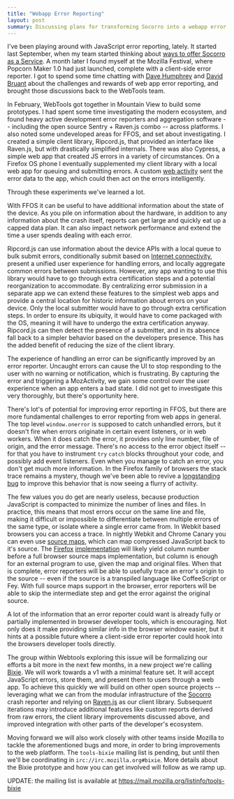```yaml
---
title: "Webapp Error Reporting"
layout: post
summary: Discussing plans for transforming Socorro into a webapp error report aggregation service.
---
```


I've been playing around with JavaScript error reporting, lately. It started last September, when my team started thinking about [ways to offer Socorro as a Service](http://www.twobraids.com/2012/11/socorro-as-service.html). A month later I found myself at the Mozilla Festival, where Popcorn Maker 1.0 had just launched, complete with a client-side error reporter. I got to spend some time chatting with [Dave Humphrey](http://vocamus.net/dave/?p=1532) and [David Bruant](https://twitter.com/DavidBruant) about the challenges and rewards of web app error reporting, and brought those discussions back to the WebTools team.

In February, WebTools got together in Mountain View to build some prototypes. I had spent some time investigating the modern ecosystem, and found heavy active development error reporters and aggregation software -- including the open source Sentry + Raven.js combo -- across platforms. I also noted some undeveloped areas for FFOS, and set about investigating. I created a simple client library, Ripcord.js, that provided an interface like Raven.js, but with drastically simplified internals. There was also Cypress, a simple web app that created JS errors in a variety of circumstances. On a Firefox OS phone I eventually supplemented my client library with a local web app for queuing and submitting errors. A custom [web activity](https://hacks.mozilla.org/2013/01/introducing-web-activities/) sent the error data to the app, which could then act on the errors intelligently.

Through these experiments we've learned a lot.

With FFOS it can be useful to have additional information about the state of the device. As you pile on information about the hardware, in addition to any information about the crash itself, reports can get large and quickly eat up a capped data plan. It can also impact network performance and extend the time a user spends dealing with each error.

Ripcord.js can use information about the device APIs with a local queue to bulk submit errors, conditionally submit based on [Internet connectivity](https://developer.mozilla.org/en-US/docs/DOM/window.navigator.connection), present a unified user experience for handling errors, and locally aggregate common errors between submissions. However, any app wanting to use this library would have to go through extra certification steps and a potential reorganization to accommodate. By centralizing error submission in a separate app we can extend these features to the simplest web apps and provide a central location for historic information about errors on your device. Only the local submitter would have to go through extra certification steps. In order to ensure its ubiquity, it would have to come packaged with the OS, meaning it will have to undergo the extra certification anyway. Ripcord.js can then detect the presence of a submitter, and in its absence fall back to a simpler behavior based on the developers presence. This has the added benefit of reducing the size of the client library.

The experience of handling an error can be significantly improved by an error reporter. Uncaught errors can cause the UI to stop responding to the user with no warning or notification, which is frustrating. By capturing the error and triggering a MozActivity, we gain some control over the user experience when an app enters a bad state. I did not get to investigate this very thoroughly, but there's opportunity here.

There's lot's of potential for improving error reporting in FFOS, but there are more fundamental challenges to error reporting from web apps in general. The top level `window.onerror` is supposed to catch unhandled errors, but it doesn't fire when errors originate in certain event listeners, or in web workers. When it does catch the error, it provides only line number, file of origin, and the error message. There's no access to the error object itself -- for that you have to instrument `try` `catch` blocks throughout your code, and possibly add event listeners. Even when you manage to catch an error, you don't get much more information. In the Firefox family of browsers the stack trace remains a mystery, though we've been able to revive a [longstanding bug](https://bugzilla.mozilla.org/show_bug.cgi?id=355430) to improve this behavior that is now seeing a flurry of activity.

The few values you do get are nearly useless, because production JavaScript is compacted to minimize the number of lines and files. In practice, this means that most errors occur on the same line and file, making it difficult or impossible to differentiate between multiple errors of the same type, or isolate where a single error came from. In Webkit based browsers you can access a trace. In nightly Webkit and Chrome Canary you can even use [source maps](http://www.html5rocks.com/en/tutorials/developertools/sourcemaps), which can map compressed JavaScript back to it's source. The [Firefox](https://bugzilla.mozilla.org/show_bug.cgi?id=771597) [implementation](https://bugzilla.mozilla.org/show_bug.cgi?id=827639) will likely yield column number before a full browser source maps implementation, but column is enough for an external program to use, given the map and original files. When that is complete, error reporters will be able to usefully trace an error's origin to the source -- even if the source is a transpiled language like CoffeeScript or Fey. With full source maps support in the browser, error reporters will be able to skip the intermediate step and get the error against the original source.

A lot of the information that an error reporter could want is already fully or partially implemented in browser developer tools, which is encouraging. Not only does it make providing similar info in the browser window easier, but it hints at a possible future where a client-side error reporter could hook into the browsers developer tools directly.

The group within Webtools exploring this issue will be formalizing our efforts a bit more in the next few months, in a new project we're calling [Bixie](https://en.wikipedia.org/wiki/Bixie). We will work towards a v1 with a minimal feature set. It will accept JavaScript errors, store them, and present them to users through a web app. To achieve this quickly we will build on other open source projects -- leveraging what we can from the modular infrastructure of the [Socorro](https://github.com/mozilla/socorro) crash reporter and relying on [Raven.js](https://github.com/getsentry/raven-js) as our client library. Subsequent iterations may introduce additional features like custom reports derived from raw errors, the client library improvements discussed above, and improved integration with other parts of the developer's ecosystem.

Moving forward we will also work closely with other teams inside Mozilla to tackle the aforementioned bugs and more, in order to bring improvements to the web platform. The `tools-bixie` mailing list is pending, but until then we'll be coordinating in `irc://irc.mozilla.org#bixie`. More details about the Bixie prototype and how you can get involved will follow as we ramp up.

UPDATE: the mailing list is available at https://mail.mozilla.org/listinfo/tools-bixie
